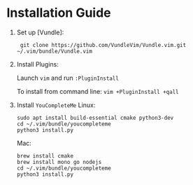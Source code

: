 # Installation Guide

1. Set up [Vundle]:

   ` git clone https://github.com/VundleVim/Vundle.vim.git ~/.vim/bundle/Vundle.vim`

2. Install Plugins:

   Launch `vim` and run `:PluginInstall`

   To install from command line: `vim +PluginInstall +qall`
   
3. Install `YouCompleteMe`
   Linux:   
    ```
    sudo apt install build-essential cmake python3-dev
    cd ~/.vim/bundle/youcompleteme
    python3 install.py
    ```
   Mac:
   ```
   brew install cmake
   brew install mono go nodejs
   cd ~/.vim/bundle/youcompleteme
   python3 install.py
   ```

